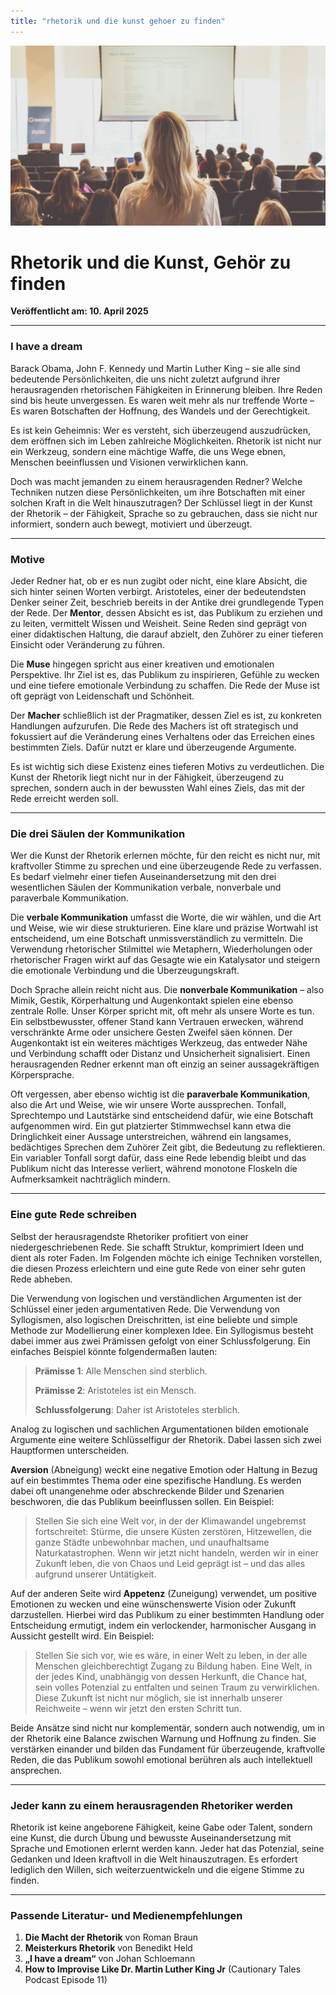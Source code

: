 ```yaml
---
title: "rhetorik und die kunst gehoer zu finden"
---
```


![Blogbild](/assets/cover-images/Artikel-17.jpg)

# Rhetorik und die Kunst, Gehör zu finden

**Veröffentlicht am: 10. April 2025**

---

### I have a dream

Barack Obama, John F. Kennedy und Martin Luther King – sie alle sind bedeutende Persönlichkeiten, die uns nicht zuletzt aufgrund ihrer herausragenden rhetorischen Fähigkeiten in Erinnerung bleiben. Ihre Reden sind bis heute unvergessen. Es waren weit mehr als nur treffende Worte – Es waren Botschaften der Hoffnung, des Wandels und der Gerechtigkeit.

Es ist kein Geheimnis: Wer es versteht, sich überzeugend auszudrücken, dem eröffnen sich im Leben zahlreiche Möglichkeiten. Rhetorik ist nicht nur ein Werkzeug, sondern eine mächtige Waffe, die uns Wege ebnen, Menschen beeinflussen und Visionen verwirklichen kann.

Doch was macht jemanden zu einem herausragenden Redner? Welche Techniken nutzen diese Persönlichkeiten, um ihre Botschaften mit einer solchen Kraft in die Welt hinauszutragen? Der Schlüssel liegt in der Kunst der Rhetorik – der Fähigkeit, Sprache so zu gebrauchen, dass sie nicht nur informiert, sondern auch bewegt, motiviert und überzeugt.

---

### Motive

Jeder Redner hat, ob er es nun zugibt oder nicht, eine klare Absicht, die sich hinter seinen Worten verbirgt. Aristoteles, einer der bedeutendsten Denker seiner Zeit, beschrieb bereits in der Antike drei grundlegende Typen der Rede. Der **Mentor**, dessen Absicht es ist, das Publikum zu erziehen und zu leiten, vermittelt Wissen und Weisheit. Seine Reden sind geprägt von einer didaktischen Haltung, die darauf abzielt, den Zuhörer zu einer tieferen Einsicht oder Veränderung zu führen.

Die **Muse** hingegen spricht aus einer kreativen und emotionalen Perspektive. Ihr Ziel ist es, das Publikum zu inspirieren, Gefühle zu wecken und eine tiefere emotionale Verbindung zu schaffen. Die Rede der Muse ist oft geprägt von Leidenschaft und Schönheit.

Der **Macher** schließlich ist der Pragmatiker, dessen Ziel es ist, zu konkreten Handlungen aufzurufen. Die Rede des Machers ist oft strategisch und fokussiert auf die Veränderung eines Verhaltens oder das Erreichen eines bestimmten Ziels. Dafür nutzt er klare und überzeugende Argumente.

Es ist wichtig sich diese Existenz eines tieferen Motivs zu verdeutlichen. Die Kunst der Rhetorik liegt nicht nur in der Fähigkeit, überzeugend zu sprechen, sondern auch in der bewussten Wahl eines Ziels, das mit der Rede erreicht werden soll.

---

### Die drei Säulen der Kommunikation

Wer die Kunst der Rhetorik erlernen möchte, für den reicht es nicht nur, mit kraftvoller Stimme zu sprechen und eine überzeugende Rede zu verfassen. Es bedarf vielmehr einer tiefen Auseinandersetzung mit den drei wesentlichen Säulen der Kommunikation verbale, nonverbale und paraverbale Kommunikation.

Die **verbale Kommunikation** umfasst die Worte, die wir wählen, und die Art und Weise, wie wir diese strukturieren. Eine klare und präzise Wortwahl ist entscheidend, um eine Botschaft unmissverständlich zu vermitteln. Die Verwendung rhetorischer Stilmittel wie Metaphern, Wiederholungen oder rhetorischer Fragen wirkt auf das Gesagte wie ein Katalysator und steigern die emotionale Verbindung und die Überzeugungskraft.

Doch Sprache allein reicht nicht aus. Die **nonverbale Kommunikation** – also Mimik, Gestik, Körperhaltung und Augenkontakt spielen eine ebenso zentrale Rolle. Unser Körper spricht mit, oft mehr als unsere Worte es tun. Ein selbstbewusster, offener Stand kann Vertrauen erwecken, während verschränkte Arme oder unsichere Gesten Zweifel säen können. Der Augenkontakt ist ein weiteres mächtiges Werkzeug, das entweder Nähe und Verbindung schafft oder Distanz und Unsicherheit signalisiert. Einen herausragenden Redner erkennt man oft einzig an seiner aussagekräftigen Körpersprache.

Oft vergessen, aber ebenso wichtig ist die **paraverbale Kommunikation**, also die Art und Weise, wie wir unsere Worte aussprechen. Tonfall, Sprechtempo und Lautstärke sind entscheidend dafür, wie eine Botschaft aufgenommen wird. Ein gut platzierter Stimmwechsel kann etwa die Dringlichkeit einer Aussage unterstreichen, während ein langsames, bedächtiges Sprechen dem Zuhörer Zeit gibt, die Bedeutung zu reflektieren. Ein variabler Tonfall sorgt dafür, dass eine Rede lebendig bleibt und das Publikum nicht das Interesse verliert, während monotone Floskeln die Aufmerksamkeit nachträglich mindern.

---

### Eine gute Rede schreiben

Selbst der herausragendste Rhetoriker profitiert von einer niedergeschriebenen Rede. Sie schafft Struktur, komprimiert Ideen und dient als roter Faden. Im Folgenden möchte ich einige Techniken vorstellen, die diesen Prozess erleichtern und eine gute Rede von einer sehr guten Rede abheben.

Die Verwendung von logischen und verständlichen Argumenten ist der Schlüssel einer jeden argumentativen Rede. Die Verwendung von Syllogismen, also logischen Dreischritten, ist eine beliebte und simple Methode zur Modellierung einer komplexen Idee. Ein Syllogismus besteht dabei immer aus zwei Prämissen gefolgt von einer Schlussfolgerung. Ein einfaches Beispiel könnte folgendermaßen lauten:

> **Prämisse 1**: Alle Menschen sind sterblich.
> 
> **Prämisse 2**: Aristoteles ist ein Mensch.
> 
> **Schlussfolgerung**: Daher ist Aristoteles sterblich.

Analog zu logischen und sachlichen Argumentationen bilden emotionale Argumente eine weitere Schlüsselfigur der Rhetorik. Dabei lassen sich zwei Hauptformen unterscheiden.

**Aversion** (Abneigung) weckt eine negative Emotion oder Haltung in Bezug auf ein bestimmtes Thema oder eine spezifische Handlung. Es werden dabei oft unangenehme oder abschreckende Bilder und Szenarien beschworen, die das Publikum beeinflussen sollen. Ein Beispiel:

> Stellen Sie sich eine Welt vor, in der der Klimawandel ungebremst fortschreitet: Stürme, die unsere Küsten zerstören, Hitzewellen, die ganze Städte unbewohnbar machen, und unaufhaltsame Naturkatastrophen. Wenn wir jetzt nicht handeln, werden wir in einer Zukunft leben, die von Chaos und Leid geprägt ist – und das alles aufgrund unserer Untätigkeit.

Auf der anderen Seite wird **Appetenz** (Zuneigung) verwendet, um positive Emotionen zu wecken und eine wünschenswerte Vision oder Zukunft darzustellen. Hierbei wird das Publikum zu einer bestimmten Handlung oder Entscheidung ermutigt, indem ein verlockender, harmonischer Ausgang in Aussicht gestellt wird. Ein Beispiel:

> Stellen Sie sich vor, wie es wäre, in einer Welt zu leben, in der alle Menschen gleichberechtigt Zugang zu Bildung haben. Eine Welt, in der jedes Kind, unabhängig von dessen Herkunft, die Chance hat, sein volles Potenzial zu entfalten und seinen Traum zu verwirklichen. Diese Zukunft ist nicht nur möglich, sie ist innerhalb unserer Reichweite – wenn wir jetzt den ersten Schritt tun.

Beide Ansätze sind nicht nur komplementär, sondern auch notwendig, um in der Rhetorik eine Balance zwischen Warnung und Hoffnung zu finden. Sie verstärken einander und bilden das Fundament für überzeugende, kraftvolle Reden, die das Publikum sowohl emotional berühren als auch intellektuell ansprechen.

---

### Jeder kann zu einem herausragenden Rhetoriker werden

Rhetorik ist keine angeborene Fähigkeit, keine Gabe oder Talent, sondern eine Kunst, die durch Übung und bewusste Auseinandersetzung mit Sprache und Emotionen erlernt werden kann. Jeder hat das Potenzial, seine Gedanken und Ideen kraftvoll in die Welt hinauszutragen. Es erfordert lediglich den Willen, sich weiterzuentwickeln und die eigene Stimme zu finden.

---

### Passende Literatur- und Medienempfehlungen

1. **Die Macht der Rhetorik** von Roman Braun
2. **Meisterkurs Rhetorik** von Benedikt Held
3. **„I have a dream“** von Johan Schloemann
4. **How to Improvise Like Dr. Martin Luther King Jr** (Cautionary Tales Podcast Episode 11)